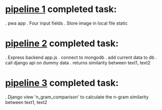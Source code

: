 
# [pipeline 1](https://github.com/v-rana/main_assignment/tree/pipeline1) completed task:
. pwa app
. Four input fields
. Store image in local file static

# [pipeline 2](https://github.com/v-rana/main_assignment/tree/pipeline2) completed task:
. Express backend app.js
. connect to mongodb
. add current data to db
. call django api on dummy data
. returns similarity between text1, text2

# [pipeline 3](https://github.com/v-rana/main_assignment/tree/pipeline3) completed task:
. Django view 'n_gram_comparison' to calculate the n-gram similarity between text1, text2
